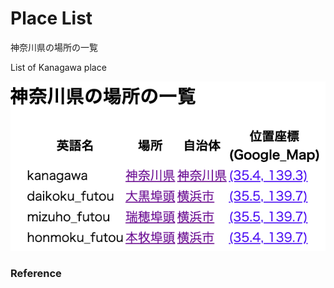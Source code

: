 Place List
============

神奈川県の場所の一覧

List of Kanagawa place

![place list](https://github.com/ohwada/World_Countries/blob/main/geoPandas/polygon_explode/kanagawa/place_list/screenshots/kanagawa_place_list.png)

### Reference

